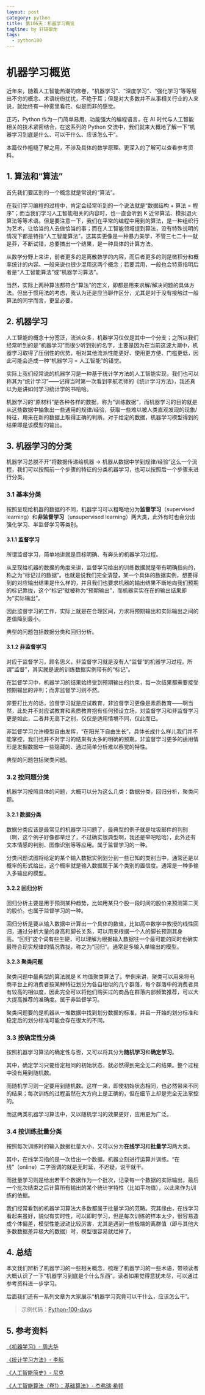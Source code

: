 ```yaml
---
layout: post
category: python
title: 第106天：机器学习概览
tagline: by 轩辕御龙
tags:
  - python100
---
```


# 机器学习概览

近年来，随着人工智能热潮的席卷，“机器学习”、“深度学习”、“强化学习”等等层出不穷的概念、术语纷纷扰扰，不绝于耳；但是对大多数并不从事相关行业的人来说，就始终有一种雾里看花、似是而非的感觉。

正巧，Python 作为一门简单易用、功能强大的编程语言，在 AI 时代与人工智能相关的技术紧密结合，在这系列的 Python 交流中，我们就来大概地了解一下“机器学习到底是什么、可以干什么、应该怎么干”。

本篇仅作粗糙了解之用，不涉及具体的数学原理。更深入的了解可以查看参考资料。

<!--more-->

## 1. 算法和“算法”

首先我们要区别的一个概念就是常说的“算法”。

在我们学习编程的过程中，肯定会经常听到的一个说法就是“数据结构 + 算法 = 程序”；而当我们学习人工智能相关的内容时，也一直会听到 K 近邻算法、模拟退火算法等等术语。但是要注意一下，我们在平常的编程中用到的算法，是一种组织行为艺术，让恰当的人去做恰当的事；而在人工智能领域提到算法，没有特殊说明的情况下都是特指“人工智能算法”，这其实更像是一种暴力美学，不管三七二十一就是莽，不断试错，总要搞出一个结果，是一种具体的计算方法。

从数学分野上来讲，前者更多的是离散数学的内容，而后者更多的则是微积分和概率统计的内容。一般来说也很少混用这两个概念；若要混用，一般也会特意指明后者是“人工智能算法”或“机器学习算法”。

当然，实际上两种算法都符合“算法”的定义，即都是用来求解/解决问题的具体方法。但出于惯用法的考虑，我认为还是应当聊作区分，尤其是对于没有接触过一般算法的同学而言，更显必要。

## 2. 机器学习

人工智能的概念十分宽泛，流派众多，机器学习仅仅是其中一个分支；之所以我们经常听到的是“机器学习”而很少听到别的名字，主要是因为在当前这波大潮中，机器学习取得了压倒性的优势，相对其他流派性能更好、使用更方便、门槛更低，因此可能会造成一种“机器学习 = 人工智能”的错觉。

实际上我们经常说的机器学习是一种基于统计学方法的人工智能实现，我们也可以称其为“统计学习”——记得当时第一次看到李航老师的《统计学习方法》，我还真以为是讲如何学习统计学的书哈哈。

机器学习的“原材料”是各种各样的数据，称为“训练数据”，而机器学习的目的就是从这些数据中抽象出一些通用的规律/经验，获取一些难以被人类直观发现的现象/特征，用来在新的数据上取得正确的判断。对于给定的数据，机器学习模型得到的结果即是该模型的输出。

## 3. 机器学习的分类

机器学习总脱不开“将数据传递给机器 -> 机器从数据中学到规律/经验”这么一个流程，我们可以按照前一个步骤的特征的分类机器学习，也可以按照后一个步骤来进行分类。

### 3.1 基本分类

按照呈现给机器的数据的不同，机器学习可以粗略地分为**监督学习**（supervised learning）和**非监督学习**（unsupervised learning）两大类，此外有时也会分出强化学习、半监督学习等类别。

#### 3.1.1 监督学习

所谓监督学习，简单地讲就是目标明确、有奔头的机器学习过程。

从呈现给机器的数据的角度来讲，监督学习给出的训练数据就是带有明确指向的，称之为“标记过的数据”。也就是说我们完全清楚，某一个具体的数据实例，想要得到的对应输出结果是什么样的，并且我们也要求机器的输出结果不断地向我们预期的标记靠拢，这个“标记”就被称为“预期输出”，而机器实实在在的输出结果即为“实际输出”。

因此监督学习的工作，实际上就是在合理区间，力求将预期输出和实际输出之间的差值降到最小。

典型的问题包括数据分类和回归分析。

#### 3.1.2 非监督学习

对应于监督学习，顾名思义，非监督学习就是没有人“监督”的机器学习过程。所谓“监督”，其实就是说的训练数据实例带有的“标记”。

在监督学习中，机器学习的结果始终受到预期输出的约束，每一次结果都需要接受预期输出的评判；而非监督学习则不然。

非要打比方的话，监督学习就是应试教育，非监督学习更像是素质教育——啊当然，此处并不对应试教育和素质教育抱有任何预设立场，对监督学习和非监督学习更是如此，二者并无高下之别，仅仅是适用情境不同，仅此而已。

非监督学习允许模型自由发挥，“在阳光下自由生长”，具体长成什么样儿我们并不能掌控，我们也并不对学习的结果有太多的明确的预期。非监督学习更多的适用情形是发掘数据中一些隐藏的、通过简单分析难以察觉的特性。

典型的问题包括聚类问题。

### 3.2 按问题分类

机器学习按照具体的问题，大概可以分为这么几类：数据分类，回归分析，聚类问题。

#### 3.2.1 数据分类

数据分类应该是最常见的机器学习问题了，最典型的例子就是垃圾邮件的判别（啊，这个例子好像都举烂了，不过确实很典型啊，我还是举吧哈哈），此外还有文本情感的判别、图像识别等等应用。属于监督学习的一种。

分类问题试图将给定的某个输入数据实例划分到一些已知的类别当中，通常还是以概率的形式给出，这个概率就是输入数据属于某个类别的置信度。通常是一种多输入多输出的模型。

#### 3.2.2 回归分析

回归分析主要是用于预测某种趋势，比如用某只个股一段时间的股价来预测第二天的股价。也属于监督学习的一种。

回归分析是要从输入数据中计算出一个具体的数值，比如高中数学中教授的线性回归，通过分析大量的身高和脚长关系，可以用来根据一个人的脚长预测其身高。“回归”这个词有些生硬，可以理解为根据输入数据往一个最可能的同时也确实最符合现实规律的情况靠拢，称之为“回归”。通常是多输入单输出的模型。

#### 3.2.3 聚类问题

聚类问题中最典型的算法就是 K 均值聚类算法了。举例来讲，聚类可以用来将电商平台上的消费者按某种特征划分为各自相似的几个群落，每个群落中的消费者具有较高的相似度，因此完全可以将他们购买过的商品在群落内部频繁推荐，可以大大提高推荐的准确度。属于非监督学习。

聚类问题要的是机器从一堆数据中找到划分数据的标准，并且一开始的划分标准和稳定后的划分标准可能会存在很大的不同。

### 3.3 按确定性分类

按照机器学习算法的确定性与否，又可以将其分为**随机学习**和**确定学习**。

其中，确定学习只要给定相同的初始状态，就必然得到完全无二的结果。整个过程中没有用到随机数。

而随机学习则一定要用到随机数。这样一来，即使初始状态相同，也必然带来不同的结果；每次训练的过程虽然在大方向上是正确的，但在细节上却是完全无法掌控的。

而这两类机器学习算法中，又以随机学习的效果更好，应用更为广泛。

### 3.4 按训练批量分类

按照每次训练时的输入数据批量大小，又可以分为**在线学习**和**批量学习**两大类。

其中，在线学习指的是一次给出一个数据，机器立刻进行运算并训练。“在线”（online）二字强调的就是无时延，不迟疑，说干就干。

而批量学习则是给出若干个数据作为一个批次，记录每一个数据的实际输出，最后一个批次结束之后计算所有输出的某个统计学特性（比如平均值），以此来作为训练的依据。

我们经常看到的机器学习算法大多数都属于批量学习的范畴。究其缘由，在线学习看起来虽好，貌似有实时性，可以即时学习，但是每次训练的样本太少，很容易造成个体偏差，模型性能波动比较厉害，尤其是遇到一些极端的离群值（即与其他大多数数据差异极大的数据）时，模型很容易就烂掉了。

## 4. 总结

本文我们辨析了机器学习的一些相关概念，梳理了机器学习的一些术语，带领读者大概认识了一下“机器学习到底是个什么东西”。读者如果觉得意犹未尽，可以通过参考资料进一步学习。

后面我们还有一系列文章为大家展示“机器学习究竟可以干什么，应该怎么干”。

> 示例代码：[Python-100-days](https://github.com/JustDoPython/python-100-day/tree/master/)

## 5. 参考资料

[《机器学习》- 周志华](https://book.douban.com/subject/26708119/)

[《统计学习方法》- 李航](https://book.douban.com/subject/10590856/)

[《人工智能简史》- 尼克](https://book.douban.com/subject/27193496/)

[《人工智能算法（卷1）：基础算法》- 杰弗瑞·希顿](https://www.epubit.com/bookDetails?id=UB6ca55a7aa61e7)